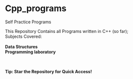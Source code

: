 # Cpp_programs
Self Practice Programs

This Repository Contains all Programs written in C++ (so far); <br>
Subjects Covered: <br><br>
<b>Data Structures<b> <br>
<b>Programming laboratory</b>
<br><br><br>

<b>Tip: Star the Repository for Quick Access!</b>
